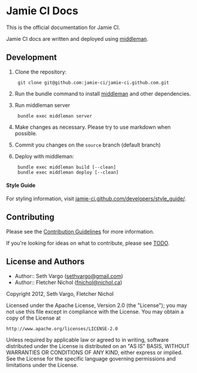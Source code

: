 Jamie CI Docs
=============
This is the official documentation for Jamie CI.

Jamie CI docs are written and deployed using [middleman](http://middlemanapp.com/).

Development
-----------
1. Clone the repository:

        git clone git@github.com:jamie-ci/jamie-ci.github.com.git

2. Run the bundle command to install [middleman](http://middlemanapp.com/) and
   other dependencies.

3. Run middleman server

        bundle exec middleman server

4. Make changes as necessary. Please try to use markdown when possible.

5. Commit you changes on the `source` branch (default branch)

6. Deploy with middleman:

        bundle exec middleman build [--clean]
        bundle exec middleman deploy [--clean]


#### Style Guide
For styling information, visit [jamie-ci.github.com/developers/style_guide/](http://jamie-ci.github.com/developers/style_guide/).

Contributing
------------
Please see the [Contribution Guidelines](https://github.com/jamie-ci/jamie-ci.github.com/blob/source/CONTRIBUTING.md) for more information.

If you're looking for ideas on what to contribute, please see
[TODO](https://github.com/jamie-ci/jamie-ci.github.com/blob/source/TODO.md).

License and Authors
-------------------
- Author:: Seth Vargo (sethvargo@gmail.com)
- Author:: Fletcher Nichol (fnichol@nichol.ca)

Copyright 2012, Seth Vargo, Fletcher Nichol

Licensed under the Apache License, Version 2.0 (the "License");
you may not use this file except in compliance with the License.
You may obtain a copy of the License at

    http://www.apache.org/licenses/LICENSE-2.0

Unless required by applicable law or agreed to in writing, software
distributed under the License is distributed on an "AS IS" BASIS,
WITHOUT WARRANTIES OR CONDITIONS OF ANY KIND, either express or implied.
See the License for the specific language governing permissions and
limitations under the License.

